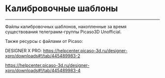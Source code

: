 # Калибровочные шаблоны
---

Файлы калибровочных шаблонов, накопленные за время существования телеграмм-группы Picaso3D Unofficial.


Также ресурсы с файлами от Picaso:


DESIGNER X PRO: https://helpcenter.picaso-3d.ru/designer-xpro/downloads#!/tab/445489983-2

https://helpcenter.picaso-3d.ru/designer-xpro/downloads#!/tab/445489983-4